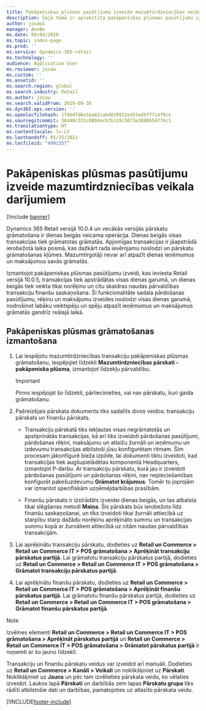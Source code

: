 ```yaml
---
title: Pakāpeniskas plūsmas pasūtījumu izveide mazumtirdzniecības veikala darījumiem
description: Šajā tēmā ir aprakstīta pakāpeniskas plūsmas pasūtījumu izveide veikala transakcijām risinājumā Microsoft Dynamics 365 Commerce.
author: josaw1
manager: AnnBe
ms.date: 09/04/2020
ms.topic: index-page
ms.prod: ''
ms.service: dynamics-365-retail
ms.technology: ''
audience: Application User
ms.reviewer: josaw
ms.custom: ''
ms.assetid: ''
ms.search.region: global
ms.search.industry: Retail
ms.author: josaw
ms.search.validFrom: 2019-09-30
ms.dyn365.ops.version: ''
ms.openlocfilehash: 1f864fd6e3aa62cabd039922ed55ad5f7714f0ce
ms.sourcegitcommit: 38d40c331c8894acb7b119c5073e3088b54776c1
ms.translationtype: HT
ms.contentlocale: lv-LV
ms.lasthandoff: 01/15/2021
ms.locfileid: "4991357"
---
```

# <a name="trickle-feed-based-order-creation-for-retail-store-transactions"></a>Pakāpeniskas plūsmas pasūtījumu izveide mazumtirdzniecības veikala darījumiem

[!include [banner](includes/banner.md)]

Dynamics 365 Retail versijā 10.0.4 un vecākās versijās pārskatu grāmatošana ir dienas beigās veicama operācija. Dienas beigās visas transakcijas tiek grāmatotas grāmatās. Apjomīgas transakcijas ir jāapstrādā ierobežotā laika posmā, kas dažkārt rada ievērojamu noslodzi un pārskatu grāmatošanas kļūmes. Mazumtirgotāji nevar arī atpazīt dienas ieņēmumus un maksājumus savās grāmatās.

Izmantojot pakāpeniskas plūsmas pasūtījumu izveidi, kas ieviesta Retail versijā 10.0.5, transakcijas tiek apstrādātas visas dienas garumā, un dienas beigās tiek veikta tikai norēķinu un citu skaidras naudas pārvaldības transakciju finanšu saskaņošana. Šī funkcionalitāte sadala pārdošanas pasūtījumu, rēķinu un maksājumu izveides noslodzi visas dienas garumā, nodrošinot labāku veiktspēju un spēju atpazīt ieņēmumus un maksājumus grāmatās gandrīz reālajā laikā. 


## <a name="how-to-use-trickle-feed-based-posting"></a>Pakāpeniskas plūsmas grāmatošanas izmantošana
  
1. Lai iespējotu mazumtirdzniecības transakciju pakāpeniskas plūsmas grāmatošanu, iespējojiet līdzekli **Mazumtirdzniecības pārskati - pakāpeniska plūsma**, izmantojot līdzekļu pārvaldību.

    > [!IMPORTANT]
    > Pirms iespējojat šo līdzekli, pārliecinieties, vai nav pārskatu, kuri gaida grāmatošanu.

2. Pašreizējais pārskata dokuments tiks sadalīts divos veidos: transakciju pārskats un finanšu pārskats.

      - Transakciju pārskatā tiks iekļautas visas negrāmatotās un apstiprinātās transakcijas, kā arī tiks izveidoti pārdošanas pasūtījumi, pārdošanas rēķini, maksājumu un atlaižu žurnāli un ieņēmumu un izdevumu transakcijas atbilstoši jūsu konfigurētam ritmam. Šim procesam jākonfigurē bieža izpilde, lai dokumenti tiktu izveidoti, kad transakcijas tiek augšupielādētas komponentā Headquarters, izmantojot P-darbu. Ar transakciju pārskatu, kurā jau ir izveidoti pārdošanas pasūtījumi un pārdošanas rēķini, nav nepieciešamības konfigurēt pakešuzdevumu **Grāmatot krājumus**. Tomēr to joprojām var izmantot specifiskām uzņēmējdarbības prasībām.  
      
     - Finanšu pārskats ir izstrādāts izveidei dienas beigās, un tas atbalsta tikai slēgšanas metodi **Maiņa**. Šis pārskats būs ierobežots līdz finanšu saskaņošanai, un tiks izveidoti tikai žurnāli attiecībā uz starpību starp dažādu norēķinu aprēķināto summu un transakcijas summu kopā ar žurnāliem attiecībā uz citām naudas pārvaldības transakcijām.   

3. Lai aprēķinātu transakciju pārskatu, dodieties uz **Retail un Commerce > Retail un Commerce IT > POS grāmatošana > Aprēķināt transakciju pārskatus partijā**. Lai grāmatotu transakciju pārskatus partijā, dodieties uz **Retail un Commerce > Retail un Commerce IT > POS grāmatošana > Grāmatot transakciju pārskatus partijā**.

4. Lai aprēķinātu finanšu pārskatu, dodieties uz **Retail un Commerce > Retail un Commerce IT > POS grāmatošana > Aprēķināt finanšu pārskatus partijā**. Lai grāmatotu finanšu pārskatus partijā, dodieties uz **Retail un Commerce > Retail un Commerce IT > POS grāmatošana > Grāmatot finanšu pārskatus partijā**.

> [!NOTE]
> Izvēlnes elementi **Retail un Commerce > Retail un Commerce IT > POS grāmatošana > Aprēķināt pārskatus partijā** un **Retail un Commerce > Retail un Commerce IT > POS grāmatošana > Grāmatot pārskatus partijā** ir noņemti ar šo jauno līdzekli.

Transakciju un finanšu pārskatu veidus var izveidot arī manuāli. Dodieties uz **Retail un Commerce > Kanāli > Veikali** un noklikšķiniet uz **Pārskati**. Noklikšķiniet uz **Jauns** un pēc tam izvēlieties pārskata veidu, ko vēlaties izveidot. Laukos lapā **Pārskati** un darbībās zem lapas **Pārskatu grupa** tiks rādīti atbilstošie dati un darbības, pamatojoties uz atlasīto pārskata veidu.


[!INCLUDE[footer-include](../includes/footer-banner.md)]